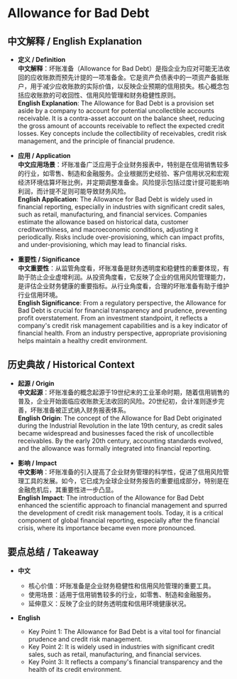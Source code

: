 # Allowance for Bad Debt

## 中文解释 / English Explanation

* **定义 / Definition**  
  **中文解释**：坏账准备（Allowance for Bad Debt）是指企业为应对可能无法收回的应收账款而预先计提的一项准备金。它是资产负债表中的一项资产备抵账户，用于减少应收账款的实际价值，以反映企业预期的信用损失。核心概念包括应收账款的可收回性、信用风险管理和财务稳健性原则。  
  **English Explanation**: The Allowance for Bad Debt is a provision set aside by a company to account for potential uncollectible accounts receivable. It is a contra-asset account on the balance sheet, reducing the gross amount of accounts receivable to reflect the expected credit losses. Key concepts include the collectibility of receivables, credit risk management, and the principle of financial prudence.

* **应用 / Application**  
  **中文应用场景**：坏账准备广泛应用于企业财务报表中，特别是在信用销售较多的行业，如零售、制造和金融服务。企业根据历史经验、客户信用状况和宏观经济环境估算坏账比例，并定期调整准备金。风险提示包括过度计提可能影响利润，而计提不足则可能导致财务风险。  
  **English Application**: The Allowance for Bad Debt is widely used in financial reporting, especially in industries with significant credit sales, such as retail, manufacturing, and financial services. Companies estimate the allowance based on historical data, customer creditworthiness, and macroeconomic conditions, adjusting it periodically. Risks include over-provisioning, which can impact profits, and under-provisioning, which may lead to financial risks.

* **重要性 / Significance**  
  **中文重要性**：从监管角度看，坏账准备是财务透明度和稳健性的重要体现，有助于防止企业虚增利润。从投资角度看，它反映了企业的信用风险管理能力，是评估企业财务健康的重要指标。从行业角度看，合理的坏账准备有助于维护行业信用环境。  
  **English Significance**: From a regulatory perspective, the Allowance for Bad Debt is crucial for financial transparency and prudence, preventing profit overstatement. From an investment standpoint, it reflects a company's credit risk management capabilities and is a key indicator of financial health. From an industry perspective, appropriate provisioning helps maintain a healthy credit environment.

## 历史典故 / Historical Context

* **起源 / Origin**  
  **中文起源**：坏账准备的概念起源于19世纪末的工业革命时期，随着信用销售的普及，企业开始面临应收账款无法收回的风险。20世纪初，会计准则逐步完善，坏账准备被正式纳入财务报表体系。  
  **English Origin**: The concept of the Allowance for Bad Debt originated during the Industrial Revolution in the late 19th century, as credit sales became widespread and businesses faced the risk of uncollectible receivables. By the early 20th century, accounting standards evolved, and the allowance was formally integrated into financial reporting.

* **影响 / Impact**  
  **中文影响**：坏账准备的引入提高了企业财务管理的科学性，促进了信用风险管理工具的发展。如今，它已成为全球企业财务报告的重要组成部分，特别是在金融危机后，其重要性进一步凸显。  
  **English Impact**: The introduction of the Allowance for Bad Debt enhanced the scientific approach to financial management and spurred the development of credit risk management tools. Today, it is a critical component of global financial reporting, especially after the financial crisis, where its importance became even more pronounced.

## 要点总结 / Takeaway

* **中文**  
  - 核心价值：坏账准备是企业财务稳健性和信用风险管理的重要工具。  
  - 使用场景：适用于信用销售较多的行业，如零售、制造和金融服务。  
  - 延伸意义：反映了企业的财务透明度和信用环境健康状况。

* **English**  
  - Key Point 1: The Allowance for Bad Debt is a vital tool for financial prudence and credit risk management.  
  - Key Point 2: It is widely used in industries with significant credit sales, such as retail, manufacturing, and financial services.  
  - Key Point 3: It reflects a company's financial transparency and the health of its credit environment.